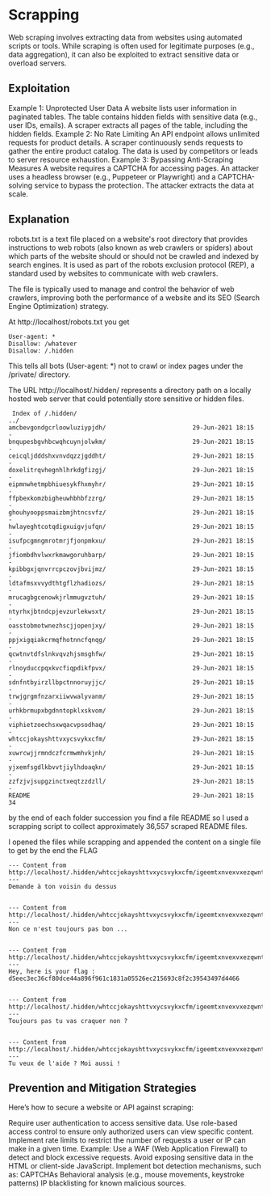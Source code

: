 
# Scrapping 

Web scraping involves extracting data from websites using automated scripts or tools. While scraping is often used for legitimate purposes (e.g., data aggregation), it can also be exploited to extract sensitive data or overload servers.



## Exploitation

Example 1: Unprotected User Data
A website lists user information in paginated tables.
The table contains hidden fields with sensitive data (e.g., user IDs, emails).
A scraper extracts all pages of the table, including the hidden fields.
Example 2: No Rate Limiting
An API endpoint allows unlimited requests for product details.
A scraper continuously sends requests to gather the entire product catalog.
The data is used by competitors or leads to server resource exhaustion.
Example 3: Bypassing Anti-Scraping Measures
A website requires a CAPTCHA for accessing pages.
An attacker uses a headless browser (e.g., Puppeteer or Playwright) and a CAPTCHA-solving service to bypass the protection.
The attacker extracts the data at scale.


## Explanation 

robots.txt is a text file placed on a website's root directory that provides instructions to web robots (also known as web crawlers or spiders) about which parts of the website should or should not be crawled and indexed by search engines. It is used as part of the robots exclusion protocol (REP), a standard used by websites to communicate with web crawlers.

The file is typically used to manage and control the behavior of web crawlers, improving both the performance of a website and its SEO (Search Engine Optimization) strategy.


At http://localhost/robots.txt you get 

```
User-agent: *
Disallow: /whatever
Disallow: /.hidden
```

This tells all bots (User-agent: *) not to crawl or index pages under the /private/ directory.


The URL http://localhost/.hidden/ represents a directory path on a locally hosted web server that could potentially store sensitive or hidden files.


```
 Index of /.hidden/
../
amcbevgondgcrloowluziypjdh/                        29-Jun-2021 18:15                   -
bnqupesbgvhbcwqhcuynjolwkm/                        29-Jun-2021 18:15                   -
ceicqljdddshxvnvdqzzjgddht/                        29-Jun-2021 18:15                   -
doxelitrqvhegnhlhrkdgfizgj/                        29-Jun-2021 18:15                   -
eipmnwhetmpbhiuesykfhxmyhr/                        29-Jun-2021 18:15                   -
ffpbexkomzbigheuwhbhbfzzrg/                        29-Jun-2021 18:15                   -
ghouhyooppsmaizbmjhtncsvfz/                        29-Jun-2021 18:15                   -
hwlayeghtcotqdigxuigvjufqn/                        29-Jun-2021 18:15                   -
isufpcgmngmrotmrjfjonpmkxu/                        29-Jun-2021 18:15                   -
jfiombdhvlwxrkmawgoruhbarp/                        29-Jun-2021 18:15                   -
kpibbgxjqnvrrcpczovjbvijmz/                        29-Jun-2021 18:15                   -
ldtafmsxvvydthtgflzhadiozs/                        29-Jun-2021 18:15                   -
mrucagbgcenowkjrlmmugvztuh/                        29-Jun-2021 18:15                   -
ntyrhxjbtndcpjevzurlekwsxt/                        29-Jun-2021 18:15                   -
oasstobmotwnezhscjjopenjxy/                        29-Jun-2021 18:15                   -
ppjxigqiakcrmqfhotnncfqnqg/                        29-Jun-2021 18:15                   -
qcwtnvtdfslnkvqvzhjsmsghfw/                        29-Jun-2021 18:15                   -
rlnoyduccpqxkvcfiqpdikfpvx/                        29-Jun-2021 18:15                   -
sdnfntbyirzllbpctnnoruyjjc/                        29-Jun-2021 18:15                   -
trwjgrgmfnzarxiiwvwalyvanm/                        29-Jun-2021 18:15                   -
urhkbrmupxbgdnntopklxskvom/                        29-Jun-2021 18:15                   -
viphietzoechsxwqacvpsodhaq/                        29-Jun-2021 18:15                   -
whtccjokayshttvxycsvykxcfm/                        29-Jun-2021 18:15                   -
xuwrcwjjrmndczfcrmwmhvkjnh/                        29-Jun-2021 18:15                   -
yjxemfsgdlkbvvtjiylhdoaqkn/                        29-Jun-2021 18:15                   -
zzfzjvjsupgzinctxeqtzzdzll/                        29-Jun-2021 18:15                   -
README                                             29-Jun-2021 18:15                  34
```


by the end of each folder succession you find a file README so I used a scrapping script to collect approximately 36,557 scraped README files.

I opened the files while scrapping and appended the content on a single file to get  by the end the FLAG

```
--- Content from http://localhost/.hidden/whtccjokayshttvxycsvykxcfm/igeemtxnvexvxezqwntmzjltkt/juavephzegfusfrqelvumphzat/ ---
Demande à ton voisin du dessus  


--- Content from http://localhost/.hidden/whtccjokayshttvxycsvykxcfm/igeemtxnvexvxezqwntmzjltkt/kbjjgbfcbchslgysntmtmcxzyr/ ---
Non ce n'est toujours pas bon ...


--- Content from http://localhost/.hidden/whtccjokayshttvxycsvykxcfm/igeemtxnvexvxezqwntmzjltkt/lmpanswobhwcozdqixbowvbrhw/ ---
Hey, here is your flag : d5eec3ec36cf80dce44a896f961c1831a05526ec215693c8f2c39543497d4466


--- Content from http://localhost/.hidden/whtccjokayshttvxycsvykxcfm/igeemtxnvexvxezqwntmzjltkt/mfmtemmsbpftlvuuuwitbydbbt/ ---
Toujours pas tu vas craquer non ?


--- Content from http://localhost/.hidden/whtccjokayshttvxycsvykxcfm/igeemtxnvexvxezqwntmzjltkt/nzzuqitxumdibwksdfdbczvahq/ ---
Tu veux de l'aide ? Moi aussi !  

```

## Prevention and Mitigation Strategies
Here’s how to secure a website or API against scraping:

Require user authentication to access sensitive data.
Use role-based access control to ensure only authorized users can view specific content.
Implement rate limits to restrict the number of requests a user or IP can make in a given time.
Example: Use a WAF (Web Application Firewall) to detect and block excessive requests.
Avoid exposing sensitive data in the HTML or client-side JavaScript.
Implement bot detection mechanisms, such as:
CAPTCHAs
Behavioral analysis (e.g., mouse movements, keystroke patterns)
IP blacklisting for known malicious sources.
